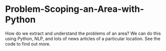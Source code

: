 # Problem-Scoping-an-Area-with-Python
How do we extract and understand the problems of an area? We can do this using Python, NLP, and lots of news articles of a particular location. See the code to find out more.
